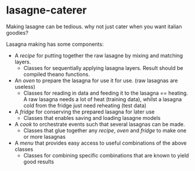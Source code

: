 # lasagne-caterer
Making lasagne can be tedious. why not just cater when you want italian goodies?

Lasagna making has some components:

* A _recipe_ for putting together the raw lasagne by mixing and matching layers. 
    * Classes for sequentially applying lasagna layers. Result should be compiled theano functions.
* An _oven_ to prepare the lasagna for use it for use. (raw lasagnas are useless)
    * Classes for reading in data and feeding it to the lasagna == heating. 
    A raw lasagna needs a lot of heat (training data), whilst a lasagna cold from the fridge just need reheating (test data)
* A _fridge_ for conserving the prepared lasagna for later use
    * Classes that enables saving and loading lasagne models
* A _cook_ to orchestrate events such that several lasagnas can be made.
    * Classes that glue together any _recipe_, _oven_ and _fridge_ to make one or more lasagnas
* A _menu_ that provides easy access to useful combinations of the above classes
    * Classes for combining specific combinations that are known to yield good results
    